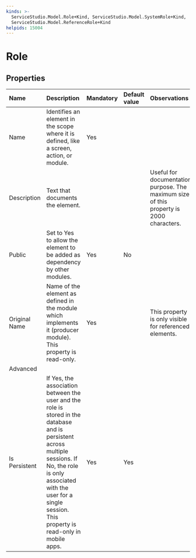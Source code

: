 ```yaml
---
kinds: >-
  ServiceStudio.Model.Role+Kind, ServiceStudio.Model.SystemRole+Kind,
  ServiceStudio.Model.ReferenceRole+Kind
helpids: 15004
---
```


# Role

## Properties

| Name | Description | Mandatory | Default value | Observations |
| :--- | :--- | :--- | :--- | :--- |
| Name | Identifies an element in the scope where it is defined, like a screen, action, or module. | Yes |  |  |
| Description | Text that documents the element. |  |  | Useful for documentation purpose. The maximum size of this property is 2000 characters. |
| Public | Set to Yes to allow the element to be added as dependency by other modules. | Yes | No |  |
| Original Name | Name of the element as defined in the module which implements it \(producer module\). This property is read-only. | Yes |  | This property is only visible for referenced elements. |
| Advanced |  |  |  |  |
| Is Persistent | If Yes, the association between the user and the role is stored in the database and is persistent across multiple sessions. If No, the role is only associated with the user for a single session. This property is read-only in mobile apps. | Yes | Yes |  |

